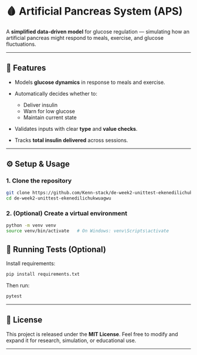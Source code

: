 # 🩸 Artificial Pancreas System (APS)

A **simplified data-driven model** for glucose regulation — simulating how an artificial pancreas might respond to meals, exercise, and glucose fluctuations.

---

## 🚀 Features

* Models **glucose dynamics** in response to meals and exercise.
* Automatically decides whether to:

  * Deliver insulin
  * Warn for low glucose
  * Maintain current state
* Validates inputs with clear **type** and **value checks**.
* Tracks **total insulin delivered** across sessions.

---

## ⚙️ Setup & Usage

### 1. Clone the repository

```bash
git clone https://github.com/Kenn-stack/de-week2-unittest-ekenedilichukwuagwu.git
cd de-week2-unittest-ekenedilichukwuagwu
```

### 2. (Optional) Create a virtual environment

```bash
python -m venv venv
source venv/bin/activate   # On Windows: venv\Scripts\activate
```

## 🧪 Running Tests (Optional)

Install requirements:

```bash
pip install requirements.txt
```

Then run:

```bash
pytest
```
---

## 📜 License

This project is released under the **MIT License**.
Feel free to modify and expand it for research, simulation, or educational use.

---
